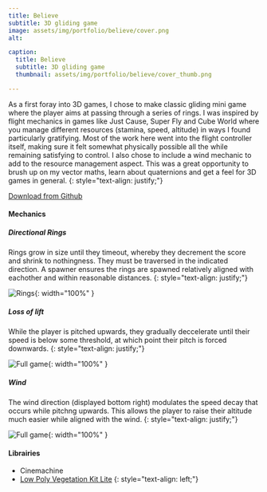 ```yaml
---
title: Believe
subtitle: 3D gliding game
image: assets/img/portfolio/believe/cover.png
alt: 

caption:
  title: Believe
  subtitle: 3D gliding game
  thumbnail: assets/img/portfolio/believe/cover_thumb.png 

---
```


As a first foray into 3D games, I chose to make classic gliding mini game where the player aims at passing through a series of rings. I was inspired by flight mechanics in games like Just Cause, Super Fly and Cube World where you manage different resources (stamina, speed, altitude) in ways I found particularly gratifying. Most of the work here went into the flight controller itself, making sure it felt somewhat physically possible all the while remaining satisfying to control. I also chose to include a wind mechanic to add to the resource management aspect. This was a great opportunity to brush up on my vector maths, learn about quaternions and get a feel for 3D games in general. 
{: style="text-align: justify;"}

[Download from Github](https://github.com/yochie/believe/releases)

#### Mechanics

##### Directional Rings
Rings grow in size until they timeout, whereby they decrement the score and shrink to nothingness. They must be traversed in the indicated direction. A spawner ensures the rings are spawned relatively aligned with eachother and within reasonable distances.
{: style="text-align: justify;"}

![Rings](assets/img/portfolio/believe/gifs/rings.gif){: width="100%" }


##### Loss of lift
While the player is pitched upwards, they gradually deccelerate until their speed is below some threshold, at which point their pitch is forced downwards.
{: style="text-align: justify;"}

![Full game](assets/img/portfolio/believe/gifs/loss_of_lift.gif){: width="100%" }

##### Wind
The wind direction (displayed bottom right) modulates the speed decay that occurs while pitchng upwards. This allows the player to raise their altitude much easier while aligned with the wind.
{: style="text-align: justify;"}


![Full game](assets/img/portfolio/believe/gifs/wind.gif){: width="100%" }


#### Librairies

* Cinemachine
* [Low Poly Vegetation Kit Lite](https://assetstore.unity.com/packages/3d/environments/low-poly-vegetation-kit-lite-176906)
{: style="text-align: left;"}

